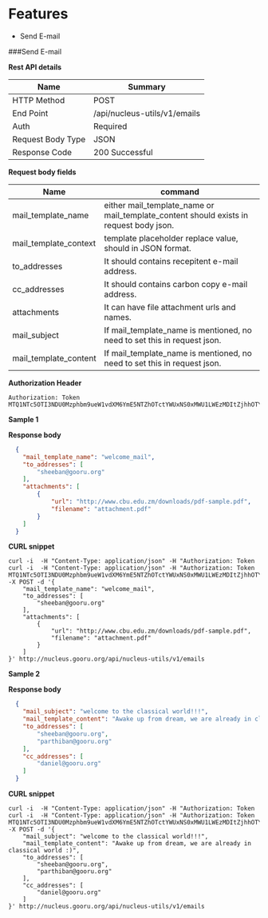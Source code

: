 Features
===========

 - Send E-mail


###Send E-mail

**Rest API details**

| Name | Summary |
|------------------------|--------|
| HTTP Method | POST |
| End Point | /api/nucleus-utils/v1/emails |
| Auth | Required |
| Request Body Type | JSON |
| Response Code | 200 Successful |

**Request body fields**

| Name | command |
|------------------------|--------|
| mail_template_name | either mail_template_name or mail_template_content should exists in request body json. |
| mail_template_context | template  placeholder replace value, should in JSON format. |
| to_addresses | It should contains recepitent e-mail address. |
| cc_addresses | It should contains carbon copy e-mail address. |
| attachments  | It can have file attachment urls and names. |
| mail_subject | If mail_template_name is mentioned, no need to set this in request json.|
| mail_template_content | If mail_template_name is mentioned, no need to set this in request json.|

**Authorization Header**

```
Authorization: Token MTQ1NTc5OTI3NDU0Mzphbm9ueW1vdXM6YmE5NTZhOTctYWUxNS0xMWU1LWEzMDItZjhhOTYzMDY1OTc2
```

**Sample 1**

**Response body**

```json
  {
    "mail_template_name": "welcome_mail",
    "to_addresses": [
        "sheeban@gooru.org"
    ],
    "attachments": [
        {
            "url": "http://www.cbu.edu.zm/downloads/pdf-sample.pdf",
            "filename": "attachment.pdf"
        }
    ]
  }
```


**CURL snippet**

```posh
curl -i  -H "Content-Type: application/json" -H "Authorization: Token curl -i  -H "Content-Type: application/json" -H "Authorization: Token MTQ1NTc5OTI3NDU0Mzphbm9ueW1vdXM6YmE5NTZhOTctYWUxNS0xMWU1LWEzMDItZjhhOTYzMDY1OTc2" -X POST -d '{
    "mail_template_name": "welcome_mail",
    "to_addresses": [
        "sheeban@gooru.org"
    ],
    "attachments": [
        {
            "url": "http://www.cbu.edu.zm/downloads/pdf-sample.pdf",
            "filename": "attachment.pdf"
        }
    ]
}' http://nucleus.gooru.org/api/nucleus-utils/v1/emails
```


**Sample 2**

**Response body**

```json
  {
    "mail_subject": "welcome to the classical world!!!",
    "mail_template_content": "Awake up from dream, we are already in classical world :)",
    "to_addresses": [
        "sheeban@gooru.org",
        "parthiban@gooru.org"
    ],
    "cc_addresses": [
        "daniel@gooru.org"
    ]
  }
```


**CURL snippet**

```posh
curl -i  -H "Content-Type: application/json" -H "Authorization: Token curl -i  -H "Content-Type: application/json" -H "Authorization: Token MTQ1NTc5OTI3NDU0Mzphbm9ueW1vdXM6YmE5NTZhOTctYWUxNS0xMWU1LWEzMDItZjhhOTYzMDY1OTc2" -X POST -d '{
    "mail_subject": "welcome to the classical world!!!",
    "mail_template_content": "Awake up from dream, we are already in classical world :)",
    "to_addresses": [
        "sheeban@gooru.org",
        "parthiban@gooru.org"
    ],
    "cc_addresses": [
        "daniel@gooru.org"
    ]
}' http://nucleus.gooru.org/api/nucleus-utils/v1/emails
```

